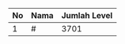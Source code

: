 | No | Nama            | Jumlah Level |
|----|-----------------|--------------|
| 1  | #    |    3701        |
